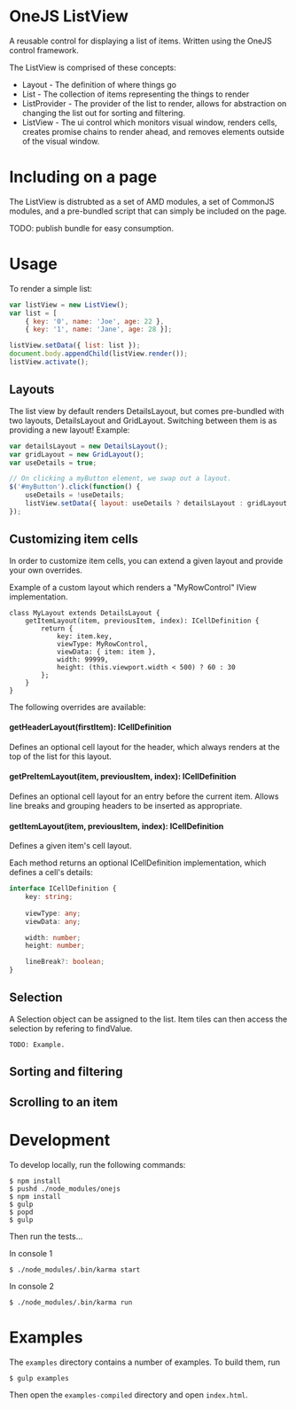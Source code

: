 # OneJS ListView

A reusable control for displaying a list of items. Written using the OneJS control framework.

The ListView is comprised of these concepts:

* Layout - The definition of where things go
* List - The collection of items representing the things to render
* ListProvider - The provider of the list to render, allows for abstraction on changing the list out for sorting and filtering.
* ListView - The ui control which monitors visual window, renders cells, creates promise chains to render ahead, and removes elements outside of the visual window.

# Including on a page

The ListView is distrubted as a set of AMD modules, a set of CommonJS modules, and a pre-bundled script that can simply be included on the page.

TODO: publish bundle for easy consumption.

# Usage

To render a simple list:

```javascript
var listView = new ListView();
var list = [
    { key: '0', name: 'Joe', age: 22 }, 
    { key: '1', name: 'Jane', age: 28 }];

listView.setData({ list: list });
document.body.appendChild(listView.render());
listView.activate();
```

## Layouts

The list view by default renders DetailsLayout, but comes pre-bundled with two layouts, DetailsLayout and GridLayout. Switching between them is as providing a new layout! Example:

```javascript
var detailsLayout = new DetailsLayout();
var gridLayout = new GridLayout();
var useDetails = true;

// On clicking a myButton element, we swap out a layout.
$('#myButton').click(function() {
    useDetails = !useDetails;
    listView.setData({ layout: useDetails ? detailsLayout : gridLayout });
});
```

## Customizing item cells

In order to customize item cells, you can extend a given layout and provide your own overrides.

Example of a custom layout which renders a "MyRowControl" IView implementation.

```
class MyLayout extends DetailsLayout {
    getItemLayout(item, previousItem, index): ICellDefinition {
        return {
            key: item.key,
            viewType: MyRowControl,
            viewData: { item: item },
            width: 99999,
            height: (this.viewport.width < 500) ? 60 : 30
        };
    }
}
```

The following overrides are available:

#### getHeaderLayout(firstItem): ICellDefinition
Defines an optional cell layout for the header, which always renders at the top of the list for this layout.

#### getPreItemLayout(item, previousItem, index): ICellDefinition
Defines an optional cell layout for an entry before the current item. Allows line breaks and grouping headers to be inserted as appropriate.

#### getItemLayout(item, previousItem, index): ICellDefinition
Defines a given item's cell layout.

Each method returns an optional ICellDefinition implementation, which defines a cell's details:

```typescript
interface ICellDefinition {
	key: string;
	
	viewType: any;
	viewData: any;

	width: number;
	height: number;	

	lineBreak?: boolean;
}
```

## Selection

A Selection object can be assigned to the list. Item tiles can then access the selection by refering to findValue.

```
TODO: Example.
```

## Sorting and filtering

## Scrolling to an item

# Development


To develop locally, run the following commands:

    $ npm install
    $ pushd ./node_modules/onejs
    $ npm install
    $ gulp
    $ popd
    $ gulp

Then run the tests...

In console 1

    $ ./node_modules/.bin/karma start

In console 2

    $ ./node_modules/.bin/karma run

# Examples

The `examples` directory contains a number of examples. To build them, run

	$ gulp examples

Then open the `examples-compiled` directory and open `index.html`.
